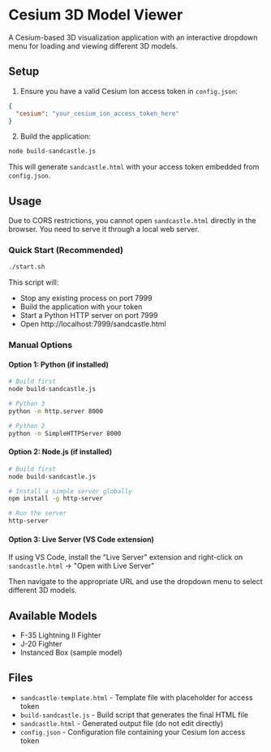 # Cesium 3D Model Viewer

A Cesium-based 3D visualization application with an interactive dropdown menu for loading and viewing different 3D models.

## Setup

1. Ensure you have a valid Cesium Ion access token in `config.json`:
```json
{
  "cesium": "your_cesium_ion_access_token_here"
}
```

2. Build the application:
```bash
node build-sandcastle.js
```

This will generate `sandcastle.html` with your access token embedded from `config.json`.

## Usage

Due to CORS restrictions, you cannot open `sandcastle.html` directly in the browser. You need to serve it through a local web server.

### Quick Start (Recommended)
```bash
./start.sh
```
This script will:
- Stop any existing process on port 7999
- Build the application with your token
- Start a Python HTTP server on port 7999
- Open http://localhost:7999/sandcastle.html

### Manual Options

#### Option 1: Python (if installed)
```bash
# Build first
node build-sandcastle.js

# Python 3
python -m http.server 8000

# Python 2
python -m SimpleHTTPServer 8000
```

#### Option 2: Node.js (if installed)
```bash
# Build first
node build-sandcastle.js

# Install a simple server globally
npm install -g http-server

# Run the server
http-server
```

#### Option 3: Live Server (VS Code extension)
If using VS Code, install the "Live Server" extension and right-click on `sandcastle.html` → "Open with Live Server"

Then navigate to the appropriate URL and use the dropdown menu to select different 3D models.

## Available Models

- F-35 Lightning II Fighter
- J-20 Fighter
- Instanced Box (sample model)

## Files

- `sandcastle-template.html` - Template file with placeholder for access token
- `build-sandcastle.js` - Build script that generates the final HTML file
- `sandcastle.html` - Generated output file (do not edit directly)
- `config.json` - Configuration file containing your Cesium Ion access token